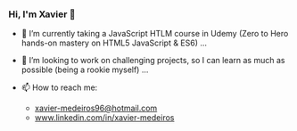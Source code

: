 ### Hi, I'm Xavier 👋


- 🌱 I’m currently taking a JavaScript HTLM course in Udemy (Zero to Hero hands-on mastery on HTML5 JavaScript & ES6) ...

- 👯 I’m looking to work on challenging projects, so I can learn as much as possible (being a rookie myself)  ...


- 📫 How to reach me: 
  - xavier-medeiros96@hotmail.com
  - www.linkedin.com/in/xavier-medeiros

